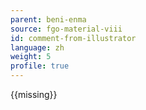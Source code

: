 ```yaml
---
parent: beni-enma
source: fgo-material-viii
id: comment-from-illustrator
language: zh
weight: 5
profile: true
---
```


{{missing}}

